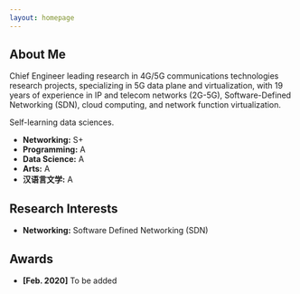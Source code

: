 ```yaml
---
layout: homepage
---
```


## About Me

Chief Engineer leading research in 4G/5G communications technologies research projects, specializing in 5G data plane and virtualization, with 19 years of experience in IP and telecom networks (2G-5G), Software-Defined Networking (SDN), cloud computing, and network function virtualization.

Self-learning data sciences.

- **Networking:** S+
- **Programming:** A
- **Data Science:** A
- **Arts:** A
- **汉语言文学:** A


## Research Interests

- **Networking:** Software Defined Networking (SDN)

## Awards

- **[Feb. 2020]** To be added

